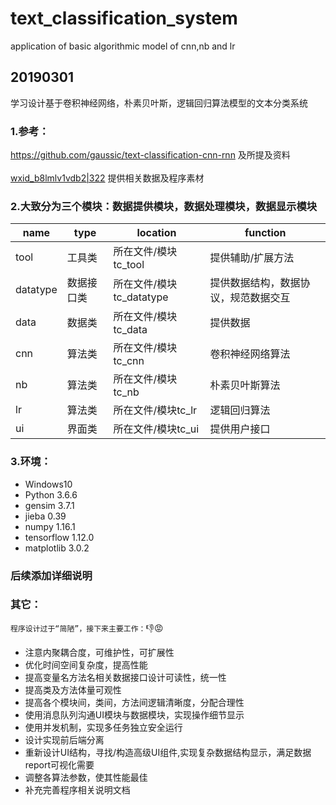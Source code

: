 # text_classification_system
application of basic algorithmic model of cnn,nb and lr
## 20190301 
学习设计基于卷积神经网络，朴素贝叶斯，逻辑回归算法模型的文本分类系统
### 1.参考：
https://github.com/gaussic/text-classification-cnn-rnn 及所提及资料<br>	
[wxid_b8lmlv1vdb2|322](/tc/old20190213) 提供相关数据及程序素材
### 2.大致分为三个模块：数据提供模块，数据处理模块，数据显示模块
|name|type|location|function|
|--|--|--|--|
|tool|工具类|所在文件/模块tc_tool|提供辅助/扩展方法|
|datatype|数据接口类|所在文件/模块tc_datatype|提供数据结构，数据协议，规范数据交互|
|data|数据类|所在文件/模块tc_data|提供数据|
|cnn|算法类|所在文件/模块tc_cnn|卷积神经网络算法|
|nb|算法类|所在文件/模块tc_nb|朴素贝叶斯算法|
|lr|算法类|所在文件/模块tc_lr|逻辑回归算法|
|ui|界面类|所在文件/模块tc_ui|提供用户接口|
### 3.环境：
* Windows10
* Python 3.6.6
* gensim 3.7.1
* jieba 0.39
* numpy 1.16.1
* tensorflow 1.12.0
* matplotlib 3.0.2
### 后续添加详细说明  
### 其它：  
`程序设计过于“简陋”，接下来主要工作：`:-1::rage:
* 注意内聚耦合度，可维护性，可扩展性
* 优化时间空间复杂度，提高性能
* 提高变量名方法名相关数据接口设计可读性，统一性
* 提高类及方法体量可观性
* 提高各个模块间，类间，方法间逻辑清晰度，分配合理性
* 使用消息队列沟通UI模块与数据模块，实现操作细节显示
* 使用并发机制，实现多任务独立安全运行
* 设计实现前后端分离		
* 重新设计UI结构，寻找/构造高级UI组件,实现复杂数据结构显示，满足数据report可视化需要
* 调整各算法参数，使其性能最佳
* 补充完善程序相关说明文档
